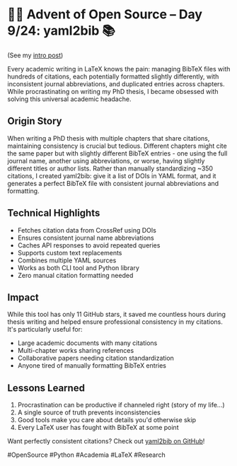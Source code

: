 # 🎄🎁 Advent of Open Source – Day 9/24: yaml2bib 📚

(See my [intro post](https://www.linkedin.com/posts/basnijholt_advent-of-open-source-celebrating-activity-7269075513002909697-M89J))

Every academic writing in LaTeX knows the pain: managing BibTeX files with hundreds of citations, each potentially formatted slightly differently, with inconsistent journal abbreviations, and duplicated entries across chapters. While procrastinating on writing my PhD thesis, I became obsessed with solving this universal academic headache.

## Origin Story
When writing a PhD thesis with multiple chapters that share citations, maintaining consistency is crucial but tedious. Different chapters might cite the same paper but with slightly different BibTeX entries - one using the full journal name, another using abbreviations, or worse, having slightly different titles or author lists. Rather than manually standardizing ~350 citations, I created yaml2bib: give it a list of DOIs in YAML format, and it generates a perfect BibTeX file with consistent journal abbreviations and formatting.

## Technical Highlights
* Fetches citation data from CrossRef using DOIs
* Ensures consistent journal name abbreviations
* Caches API responses to avoid repeated queries
* Supports custom text replacements
* Combines multiple YAML sources
* Works as both CLI tool and Python library
* Zero manual citation formatting needed

## Impact
While this tool has only 11 GitHub stars, it saved me countless hours during thesis writing and helped ensure professional consistency in my citations. It's particularly useful for:
* Large academic documents with many citations
* Multi-chapter works sharing references
* Collaborative papers needing citation standardization
* Anyone tired of manually formatting BibTeX entries

## Lessons Learned
1. Procrastination can be productive if channeled right (story of my life...)
2. A single source of truth prevents inconsistencies
3. Good tools make you care about details you'd otherwise skip
4. Every LaTeX user has fought with BibTeX at some point

Want perfectly consistent citations? Check out [yaml2bib on GitHub](https://github.com/basnijholt/yaml2bib)!

#OpenSource #Python #Academia #LaTeX #Research